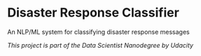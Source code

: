 # Disaster Response Classifier

An NLP/ML system for classifying disaster response messages


*This project is part of the Data Scientist Nanodegree by Udacity*
